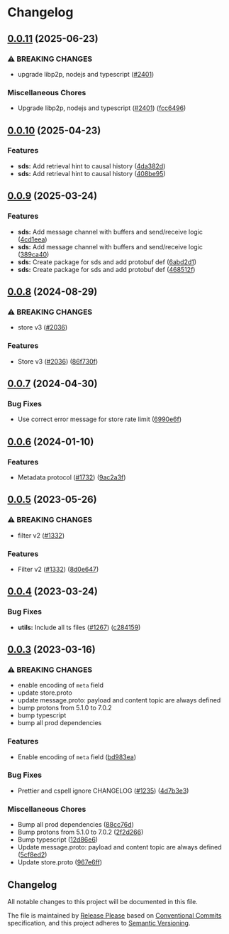 # Changelog

## [0.0.11](https://github.com/waku-org/js-waku/compare/proto-v0.0.10...proto-v0.0.11) (2025-06-23)


### ⚠ BREAKING CHANGES

* upgrade libp2p, nodejs and typescript ([#2401](https://github.com/waku-org/js-waku/issues/2401))

### Miscellaneous Chores

* Upgrade libp2p, nodejs and typescript ([#2401](https://github.com/waku-org/js-waku/issues/2401)) ([fcc6496](https://github.com/waku-org/js-waku/commit/fcc6496fef914c56f6a4d2d17c494c8b94caea3c))

## [0.0.10](https://github.com/waku-org/js-waku/compare/proto-v0.0.9...proto-v0.0.10) (2025-04-23)


### Features

* **sds:** Add retrieval hint to causal history ([4da382d](https://github.com/waku-org/js-waku/commit/4da382d59489645802d9efeb68e8eb05cdc95ec1))
* **sds:** Add retrieval hint to causal history ([408be95](https://github.com/waku-org/js-waku/commit/408be95a1317210e43a2caff3ecff40d457d17c4))

## [0.0.9](https://github.com/waku-org/js-waku/compare/proto-v0.0.8...proto-v0.0.9) (2025-03-24)


### Features

* **sds:** Add message channel with buffers and send/receive logic ([4cd1eea](https://github.com/waku-org/js-waku/commit/4cd1eea05a470a23cde8a6457addd3ac76289045))
* **sds:** Add message channel with buffers and send/receive logic ([389ca40](https://github.com/waku-org/js-waku/commit/389ca4062eebda91eac6d8e212ca4d063e7ac103))
* **sds:** Create package for sds and add protobuf def ([6abd2d1](https://github.com/waku-org/js-waku/commit/6abd2d18a13f4a960c1d34404afd5972956035b4))
* **sds:** Create package for sds and add protobuf def ([468512f](https://github.com/waku-org/js-waku/commit/468512fa85a5e6c1618803338e0e9d17e1a9c4b7))

## [0.0.8](https://github.com/waku-org/js-waku/compare/proto-v0.0.7...proto-v0.0.8) (2024-08-29)


### ⚠ BREAKING CHANGES

* store v3 ([#2036](https://github.com/waku-org/js-waku/issues/2036))

### Features

* Store v3 ([#2036](https://github.com/waku-org/js-waku/issues/2036)) ([86f730f](https://github.com/waku-org/js-waku/commit/86f730f9587e3688b79c8e846e5c005bb4d5fae4))

## [0.0.7](https://github.com/waku-org/js-waku/compare/proto-v0.0.6...proto-v0.0.7) (2024-04-30)


### Bug Fixes

* Use correct error message for store rate limit ([6990e6f](https://github.com/waku-org/js-waku/commit/6990e6f4e04d57ac06ef370c8c3642a17911cdf3))

## [0.0.6](https://github.com/waku-org/js-waku/compare/proto-v0.0.5...proto-v0.0.6) (2024-01-10)


### Features

* Metadata protocol ([#1732](https://github.com/waku-org/js-waku/issues/1732)) ([9ac2a3f](https://github.com/waku-org/js-waku/commit/9ac2a3f36352523b79fcd8f8a94bd6e0e109fc30))

## [0.0.5](https://github.com/waku-org/js-waku/compare/proto-v0.0.4...proto-v0.0.5) (2023-05-26)


### ⚠ BREAKING CHANGES

* filter v2 ([#1332](https://github.com/waku-org/js-waku/issues/1332))

### Features

* Filter v2 ([#1332](https://github.com/waku-org/js-waku/issues/1332)) ([8d0e647](https://github.com/waku-org/js-waku/commit/8d0e64796695fbafad0a033552eb4412bdff3d78))

## [0.0.4](https://github.com/waku-org/js-waku/compare/proto-v0.0.3...proto-v0.0.4) (2023-03-24)


### Bug Fixes

* **utils:** Include all ts files ([#1267](https://github.com/waku-org/js-waku/issues/1267)) ([c284159](https://github.com/waku-org/js-waku/commit/c284159ac8eab5bed2313fa5bc7fbea0e83d390f))

## [0.0.3](https://github.com/waku-org/js-waku/compare/proto-v0.0.2...proto-v0.0.3) (2023-03-16)


### ⚠ BREAKING CHANGES

* enable encoding of `meta` field
* update store.proto
* update message.proto: payload and content topic are always defined
* bump protons from 5.1.0 to 7.0.2
* bump typescript
* bump all prod dependencies

### Features

* Enable encoding of `meta` field ([bd983ea](https://github.com/waku-org/js-waku/commit/bd983ea48ee73fda5a7137d5ef681965aeabb4a5))


### Bug Fixes

* Prettier and cspell ignore CHANGELOG ([#1235](https://github.com/waku-org/js-waku/issues/1235)) ([4d7b3e3](https://github.com/waku-org/js-waku/commit/4d7b3e39e6761afaf5d05a13cc4b3c23e15f9bd5))


### Miscellaneous Chores

* Bump all prod dependencies ([88cc76d](https://github.com/waku-org/js-waku/commit/88cc76d2b811e1fa4460207f38704ecfe18fb260))
* Bump protons from 5.1.0 to 7.0.2 ([2f2d266](https://github.com/waku-org/js-waku/commit/2f2d266e8180cd1e7b89a7e261a33f87acce6ed2))
* Bump typescript ([12d86e6](https://github.com/waku-org/js-waku/commit/12d86e6abcc68e27c39ca86b4f0dc2b68cdd6000))
* Update message.proto: payload and content topic are always defined ([5cf8ed2](https://github.com/waku-org/js-waku/commit/5cf8ed2030c9efbc4c4b66aa801827482c1e4249))
* Update store.proto ([967e6ff](https://github.com/waku-org/js-waku/commit/967e6ffc7ec6f780094e29599c47b723fa222dcc))

## Changelog

All notable changes to this project will be documented in this file.

The file is maintained by [Release Please](https://github.com/googleapis/release-please) based on [Conventional Commits](https://www.conventionalcommits.org) specification,
and this project adheres to [Semantic Versioning](https://semver.org/spec/v2.0.0.html).

